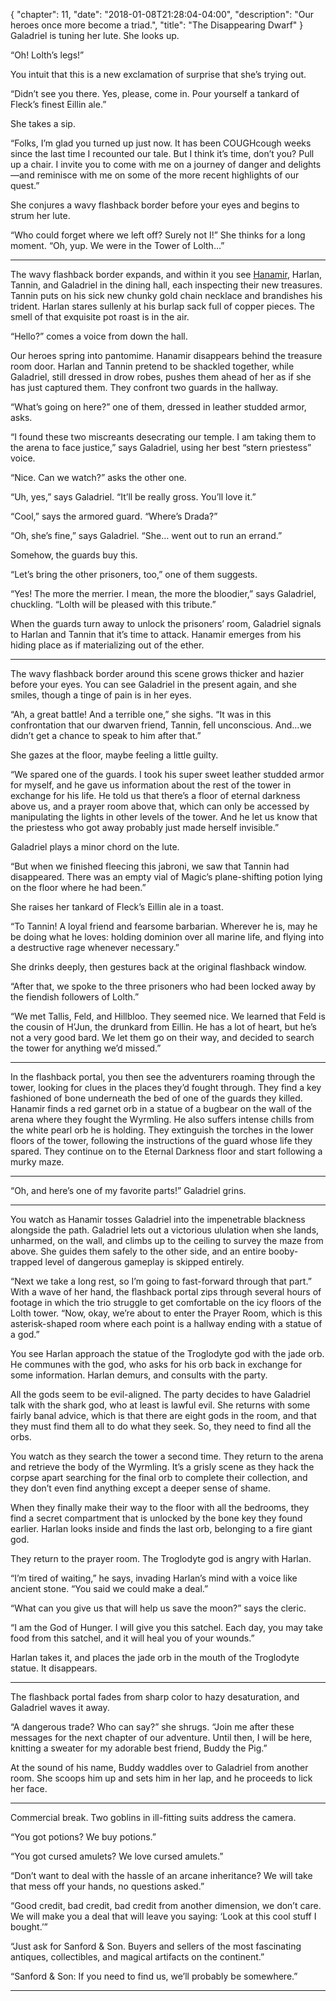{
    "chapter": 11,
    "date": "2018-01-08T21:28:04-04:00",
    "description": "Our heroes once more become a triad.",
    "title": "The Disappearing Dwarf"
}
Galadriel is tuning her lute. She looks up.

“Oh! Lolth’s legs!” 

You intuit that this is a new exclamation of surprise that she’s trying out. 

“Didn’t see you there. Yes, please, come in. Pour yourself a tankard of Fleck’s finest Eillin ale.” 

She takes a sip.

“Folks, I’m glad you turned up just now. It has been COUGHcough weeks since the last time I recounted our tale. But I think it’s time, don’t you? Pull up a chair. I invite you to come with me on a journey of danger and delights—and reminisce with me on some of the more recent highlights of our quest.”

She conjures a wavy flashback border before your eyes and begins to strum her lute.

“Who could forget where we left off? Surely not I!” She thinks for a long moment. “Oh, yup. We were in the Tower of Lolth…”

---

The wavy flashback border expands, and within it you see [Hanamir](/characters/hanamir/), Harlan, Tannin, and Galadriel in the dining hall, each inspecting their new treasures. Tannin puts on his sick new chunky gold chain necklace and brandishes his trident. Harlan stares sullenly at his burlap sack full of copper pieces. The smell of that exquisite pot roast is in the air.  

“Hello?” comes a voice from down the hall. 

Our heroes spring into pantomime. Hanamir disappears behind the treasure room door. Harlan and Tannin pretend to be shackled together, while Galadriel, still dressed in drow robes, pushes them ahead of her as if she has just captured them. They confront two guards in the hallway.

“What’s going on here?” one of them, dressed in leather studded armor, asks.

“I found these two miscreants desecrating our temple. I am taking them to the arena to face justice,” says Galadriel, using her best “stern priestess” voice.

“Nice. Can we watch?” asks the other one.

“Uh, yes,” says Galadriel. “It’ll be really gross. You’ll love it.”

“Cool,” says the armored guard. “Where’s Drada?”

“Oh, she’s fine,” says Galadriel. “She… went out to run an errand.” 

Somehow, the guards buy this.

“Let’s bring the other prisoners, too,” one of them suggests.

“Yes! The more the merrier. I mean, the more the bloodier,” says Galadriel, chuckling. “Lolth will be pleased with this tribute.” 

When the guards turn away to unlock the prisoners’ room, Galadriel signals to Harlan and Tannin that it’s time to attack. Hanamir emerges from his hiding place as if materializing out of the ether. 

---

The wavy flashback border around this scene grows thicker and hazier before your eyes. You can see Galadriel in the present again, and she smiles, though a tinge of pain is in her eyes.

“Ah, a great battle! And a terrible one,” she sighs. “It was in this confrontation that our dwarven friend, Tannin, fell unconscious. And...we didn’t get a chance to speak to him after that.” 

She gazes at the floor, maybe feeling a little guilty. 

“We spared one of the guards. I took his super sweet leather studded armor for myself, and he gave us information about the rest of the tower in exchange for his life. He told us that there’s a floor of eternal darkness above us, and a prayer room above that, which can only be accessed by manipulating the lights in other levels of the tower. And he let us know that the priestess who got away probably just made herself invisible.”

Galadriel plays a minor chord on the lute.

“But when we finished fleecing this jabroni, we saw that Tannin had disappeared. There was an empty vial of Magic’s plane-shifting potion lying on the floor where he had been.”

She raises her tankard of Fleck’s Eillin ale in a toast. 

“To Tannin! A loyal friend and fearsome barbarian. Wherever he is, may he be doing what he loves: holding dominion over all marine life, and flying into a destructive rage whenever necessary.”

She drinks deeply, then gestures back at the original flashback window. 

“After that, we spoke to the three prisoners who had been locked away by the fiendish followers of Lolth.” 

“We met Tallis, Feld, and Hillbloo. They seemed nice. We learned that Feld is the cousin of H’Jun, the drunkard from Eillin. He has a lot of heart, but he’s not a very good bard. We let them go on their way, and decided to search the tower for anything we’d missed.”

---

In the flashback portal, you then see the adventurers roaming through the tower, looking for clues in the places they’d fought through. They find a key fashioned of bone underneath the bed of one of the guards they killed. Hanamir finds a red garnet orb in a statue of a bugbear on the wall of the arena where they fought the Wyrmling. He also suffers intense chills from the white pearl orb he is holding. They extinguish the torches in the lower floors of the tower, following the instructions of the guard whose life they spared. They continue on to the Eternal Darkness floor and start following a murky maze.

---

“Oh, and here’s one of my favorite parts!” Galadriel grins.

---

You watch as Hanamir tosses Galadriel into the impenetrable blackness alongside the path. Galadriel lets out a victorious ululation when she lands, unharmed, on the wall, and climbs up to the ceiling to survey the maze from above. She guides them safely to the other side, and an entire booby-trapped level of dangerous gameplay is skipped entirely.

“Next we take a long rest, so I’m going to fast-forward through that part.” With a wave of her hand, the flashback portal zips through several hours of footage in which the trio struggle to get comfortable on the icy floors of the Lolth tower. “Now, okay, we’re about to enter the Prayer Room, which is this asterisk-shaped room where each point is a hallway ending with a statue of a god.”

You see Harlan approach the statue of the Troglodyte god with the jade orb. He communes with the god, who asks for his orb back in exchange for some information. Harlan demurs, and consults with the party. 

All the gods seem to be evil-aligned. The party decides to have Galadriel talk with the shark god, who at least is lawful evil. She returns with some fairly banal advice, which is that there are eight gods in the room, and that they must find them all to do what they seek. So, they need to find all the orbs.

You watch as they search the tower a second time. They return to the arena and retrieve the body of the Wyrmling. It’s a grisly scene as they hack the corpse apart searching for the final orb to complete their collection, and they don’t even find anything except a deeper sense of shame.

When they finally make their way to the floor with all the bedrooms, they find a secret compartment that is unlocked by the bone key they found earlier. Harlan looks inside and finds the last orb, belonging to a fire giant god. 

They return to the prayer room. The Troglodyte god is angry with Harlan.

“I’m tired of waiting,” he says, invading Harlan’s mind with a voice like ancient stone. “You said we could make a deal.” 

“What can you give us that will help us save the moon?” says the cleric.

“I am the God of Hunger. I will give you this satchel. Each day, you may take food from this satchel, and it will heal you of your wounds.”

Harlan takes it, and places the jade orb in the mouth of the Troglodyte statue. It disappears.

---

The flashback portal fades from sharp color to hazy desaturation, and Galadriel waves it away. 

“A dangerous trade? Who can say?” she shrugs. “Join me after these messages for the next chapter of our adventure. Until then, I will be here, knitting a sweater for my adorable best friend, Buddy the Pig.”

At the sound of his name, Buddy waddles over to Galadriel from another room. She scoops him up and sets him in her lap, and he proceeds to lick her face.

---

Commercial break. Two goblins in ill-fitting suits address the camera.

“You got potions? We buy potions.”

“You got cursed amulets? We love cursed amulets.”

“Don’t want to deal with the hassle of an arcane inheritance? We will take that mess off your hands, no questions asked.”

“Good credit, bad credit, bad credit from another dimension, we don’t care. We will make you a deal that will leave you saying: ‘Look at this cool stuff I bought.’”

“Just ask for Sanford & Son. Buyers and sellers of the most fascinating antiques, collectibles, and magical artifacts on the continent.”

“Sanford & Son: If you need to find us, we’ll probably be somewhere.”

---

